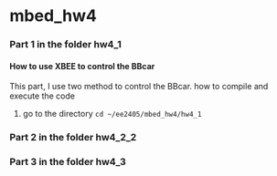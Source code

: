 # mbed_hw4

### Part 1 in the folder hw4_1
#### How to use XBEE to control the BBcar
This part, I use two method to control the BBcar. 
how to compile and execute the code
1. go to the directory `cd ~/ee2405/mbed_hw4/hw4_1`
### Part 2 in the folder hw4_2_2
### Part 3 in the folder hw4_3
